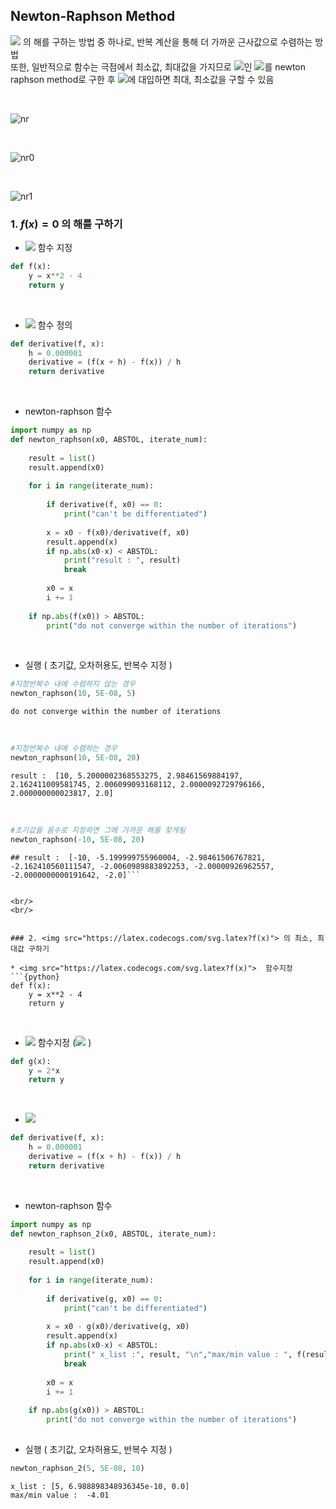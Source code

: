 ## Newton-Raphson Method



<img src="https://latex.codecogs.com/svg.latex?f(x)=0"> 의 해를 구하는 방법 중 하나로, 반복 계산을 통해 더 가까운 근사값으로 수렴하는 방법  
또한, 일반적으로 함수는 극점에서 최소값, 최대값을 가지므로 <img src="https://latex.codecogs.com/svg.latex?f'(x)=0">인 <img src="https://latex.codecogs.com/svg.latex?x">를 newton raphson method로 구한 후 <img src="https://latex.codecogs.com/svg.latex?f(x)">에 대입하면 최대, 최소값을 구할 수 있음

<br/>

![nr](https://user-images.githubusercontent.com/37234822/61104596-e6365d80-a4b1-11e9-8115-c4a165f18ff1.png)

<br/>

![nr0](https://user-images.githubusercontent.com/37234822/61104588-e3d40380-a4b1-11e9-8bf9-e44138d75b76.JPG)

<br/>

![nr1](https://user-images.githubusercontent.com/37234822/61104592-e5053080-a4b1-11e9-962f-2d548db1a763.JPG)



### 1. $f(x)=0$ 의 해를 구하기


* <img src="https://latex.codecogs.com/svg.latex?f(x)"> 함수 지정
```python
def f(x):
    y = x**2 - 4
    return y
```

<br/>

* <img src="https://latex.codecogs.com/svg.latex?f'(x)"> 함수 정의
```python
def derivative(f, x):
    h = 0.000001   
    derivative = (f(x + h) - f(x)) / h
    return derivative
```

<br/>

* newton-raphson 함수

```python
import numpy as np
def newton_raphson(x0, ABSTOL, iterate_num):
    
    result = list()
    result.append(x0)
    
    for i in range(iterate_num):
        
        if derivative(f, x0) == 0:
            print("can't be differentiated")
        
        x = x0 - f(x0)/derivative(f, x0)
        result.append(x)       
        if np.abs(x0-x) < ABSTOL:
            print("result : ", result)
            break
        
        x0 = x
        i += 1
        
    if np.abs(f(x0)) > ABSTOL: 
        print("do not converge within the number of iterations")
```

<br/>

* 실행 ( 초기값, 오차허용도, 반복수 지정 )
 
```python
#지정반복수 내에 수렴하지 않는 경우
newton_raphson(10, 5E-08, 5)
```

```
do not converge within the number of iterations
```

<br/>

```python
#지정반복수 내에 수렴하는 경우
newton_raphson(10, 5E-08, 20)
```

```
result :  [10, 5.2000002368553275, 2.98461569884197, 2.162411009581745, 2.006099093168112, 2.0000092729796166, 2.000000000023817, 2.0]
```

<br/>

```python
#초기값을 음수로 지정하면 그에 가까운 해를 찾게됨
newton_raphson(-10, 5E-08, 20)
```
```
## result :  [-10, -5.199999755960004, -2.98461506767821, -2.162410560111547, -2.0060989883892253, -2.00000926962557, -2.0000000000191642, -2.0]```


<br/>
<br/>


### 2. <img src="https://latex.codecogs.com/svg.latex?f(x)"> 의 최소, 최대값 구하기

* <img src="https://latex.codecogs.com/svg.latex?f(x)">  함수지정
```{python}
def f(x):
    y = x**2 - 4
    return y
```
<br/>

* <img src="https://latex.codecogs.com/svg.latex?g(x)">  함수지정 (<img src="https://latex.codecogs.com/svg.latex?g(x)=f'(x)"> )

```python
def g(x):
    y = 2*x
    return y
```
<br/>


* <img src="https://latex.codecogs.com/svg.latex?f'(x)">

```python
def derivative(f, x):
    h = 0.000001   
    derivative = (f(x + h) - f(x)) / h
    return derivative
```
<br/>

* newton-raphson 함수

```python
import numpy as np
def newton_raphson_2(x0, ABSTOL, iterate_num):
    
    result = list()
    result.append(x0)
    
    for i in range(iterate_num):
        
        if derivative(g, x0) == 0:
            print("can't be differentiated")
        
        x = x0 - g(x0)/derivative(g, x0)
        result.append(x)       
        if np.abs(x0-x) < ABSTOL:
            print(" x_list :", result, "\n","max/min value : ", f(result[-1]))
            break
        
        x0 = x
        i += 1
        
    if np.abs(g(x0)) > ABSTOL: 
        print("do not converge within the number of iterations")
        
```


* 실행 ( 초기값, 오차허용도, 반복수 지정 )
 
```python
newton_raphson_2(5, 5E-08, 10)
```
```
x_list : [5, 6.988898348936345e-10, 0.0] 
max/min value :  -4.01
```
